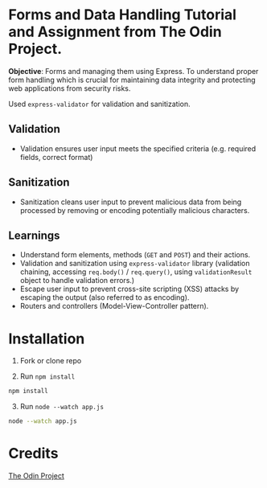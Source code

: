 # Forms and Data Handling Tutorial and Assignment from The Odin Project.

**Objective**: Forms and managing them using Express. To understand proper form handling which is crucial for maintaining data integrity and protecting web applications from security risks.

Used `express-validator` for validation and sanitization.

## Validation

- Validation ensures user input meets the specified criteria (e.g. required fields, correct format)

## Sanitization

- Sanitization cleans user input to prevent malicious data from being processed by removing or encoding potentially malicious characters.

## Learnings

- Understand form elements, methods (`GET` and `POST`) and their actions.
- Validation and sanitization using `express-validator` library (validation chaining, accessing `req.body()` / `req.query()`, using `validationResult` object to handle validation errors.)
- Escape user input to prevent cross-site scripting (XSS) attacks by escaping the output (also referred to as encoding).
- Routers and controllers (Model-View-Controller pattern).

# Installation

1. Fork or clone repo

2. Run `npm install`

```bash
npm install
```

3. Run `node --watch app.js`

```bash
node --watch app.js
```

# Credits

[The Odin Project](https://www.theodinproject.com/)
